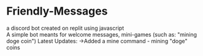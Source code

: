 # Friendly-Messages
a discord bot created on replit using javascript
<br>
A simple bot meants for welcome messages, mini-games (such as: "mining doge coin")
Latest Updates:
->Added a mine command - mining "doge" coins
